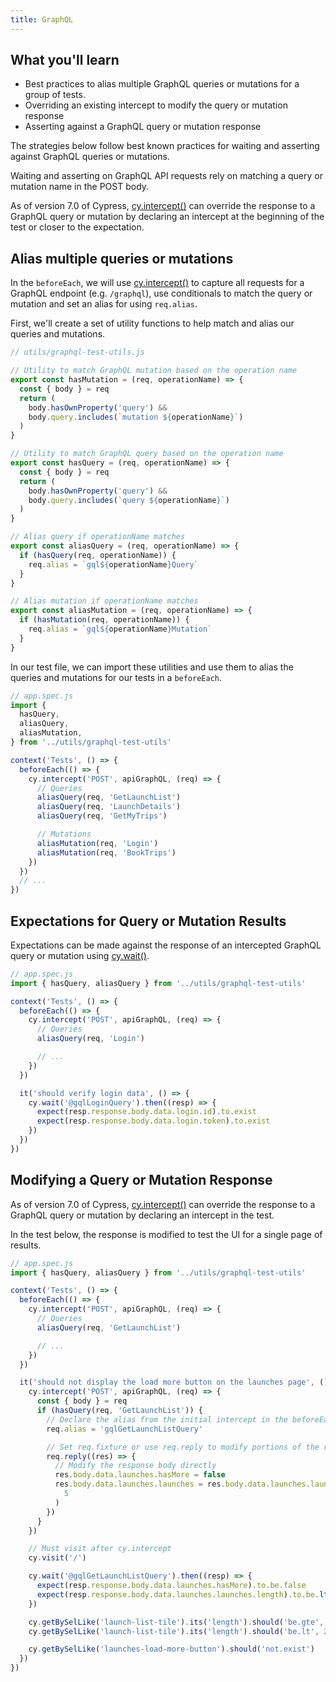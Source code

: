 ```yaml
---
title: GraphQL
---
```


<Alert type="info">

## <Icon name="graduation-cap"></Icon> What you'll learn

- Best practices to alias multiple GraphQL queries or mutations for a group of tests.
- Overriding an existing intercept to modify the query or mutation response
- Asserting against a GraphQL query or mutation response

</Alert>

The strategies below follow best known practices for waiting and asserting against GraphQL queries or mutations.

Waiting and asserting on GraphQL API requests rely on matching a query or mutation name in the POST body.

As of version 7.0 of Cypress, [cy.intercept()](/api/commands/intercept) can override the response to a GraphQL query or mutation by declaring an intercept at the beginning of the test or closer to the expectation.

## Alias multiple queries or mutations

In the `beforeEach`, we will use [cy.intercept()](/api/commands/intercept) to capture all requests for a GraphQL endpoint (e.g. `/graphql`), use conditionals to match the query or mutation and set an alias for using `req.alias`.

First, we'll create a set of utility functions to help match and alias our queries and mutations.

```js
// utils/graphql-test-utils.js

// Utility to match GraphQL mutation based on the operation name
export const hasMutation = (req, operationName) => {
  const { body } = req
  return (
    body.hasOwnProperty('query') &&
    body.query.includes(`mutation ${operationName}`)
  )
}

// Utility to match GraphQL query based on the operation name
export const hasQuery = (req, operationName) => {
  const { body } = req
  return (
    body.hasOwnProperty('query') &&
    body.query.includes(`query ${operationName}`)
  )
}

// Alias query if operationName matches
export const aliasQuery = (req, operationName) => {
  if (hasQuery(req, operationName)) {
    req.alias = `gql${operationName}Query`
  }
}

// Alias mutation if operationName matches
export const aliasMutation = (req, operationName) => {
  if (hasMutation(req, operationName)) {
    req.alias = `gql${operationName}Mutation`
  }
}
```

In our test file, we can import these utilities and use them to alias the queries and mutations for our tests in a `beforeEach`.

```js
// app.spec.js
import {
  hasQuery,
  aliasQuery,
  aliasMutation,
} from '../utils/graphql-test-utils'

context('Tests', () => {
  beforeEach(() => {
    cy.intercept('POST', apiGraphQL, (req) => {
      // Queries
      aliasQuery(req, 'GetLaunchList')
      aliasQuery(req, 'LaunchDetails')
      aliasQuery(req, 'GetMyTrips')

      // Mutations
      aliasMutation(req, 'Login')
      aliasMutation(req, 'BookTrips')
    })
  })
  // ...
})
```

## Expectations for Query or Mutation Results

Expectations can be made against the response of an intercepted GraphQL query or mutation using [cy.wait()](/api/commands/wait).

```js
// app.spec.js
import { hasQuery, aliasQuery } from '../utils/graphql-test-utils'

context('Tests', () => {
  beforeEach(() => {
    cy.intercept('POST', apiGraphQL, (req) => {
      // Queries
      aliasQuery(req, 'Login')

      // ...
    })
  })

  it('should verify login data', () => {
    cy.wait('@gqlLoginQuery').then((resp) => {
      expect(resp.response.body.data.login.id).to.exist
      expect(resp.response.body.data.login.token).to.exist
    })
  })
})
```

## Modifying a Query or Mutation Response

As of version 7.0 of Cypress, [cy.intercept()](/api/commands/intercept) can override the response to a GraphQL query or mutation by declaring an intercept in the test.

In the test below, the response is modified to test the UI for a single page of results.

```js
// app.spec.js
import { hasQuery, aliasQuery } from '../utils/graphql-test-utils'

context('Tests', () => {
  beforeEach(() => {
    cy.intercept('POST', apiGraphQL, (req) => {
      // Queries
      aliasQuery(req, 'GetLaunchList')

      // ...
    })
  })

  it('should not display the load more button on the launches page', () => {
    cy.intercept('POST', apiGraphQL, (req) => {
      const { body } = req
      if (hasQuery(req, 'GetLaunchList')) {
        // Declare the alias from the initial intercept in the beforeEach
        req.alias = 'gqlGetLaunchListQuery'

        // Set req.fixture or use req.reply to modify portions of the response
        req.reply((res) => {
          // Modify the response body directly
          res.body.data.launches.hasMore = false
          res.body.data.launches.launches = res.body.data.launches.launches.slice(
            5
          )
        })
      }
    })

    // Must visit after cy.intercept
    cy.visit('/')

    cy.wait('@gqlGetLaunchListQuery').then((resp) => {
      expect(resp.response.body.data.launches.hasMore).to.be.false
      expect(resp.response.body.data.launches.launches.length).to.be.lte(20)
    })

    cy.getBySelLike('launch-list-tile').its('length').should('be.gte', 1)
    cy.getBySelLike('launch-list-tile').its('length').should('be.lt', 20)

    cy.getBySelLike('launches-load-more-button').should('not.exist')
  })
})
```
